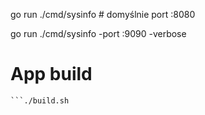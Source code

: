 go run ./cmd/sysinfo  # domyślnie port :8080

go run ./cmd/sysinfo -port :9090 -verbose

# App build

```chmod +x build.sh 
```./build.sh